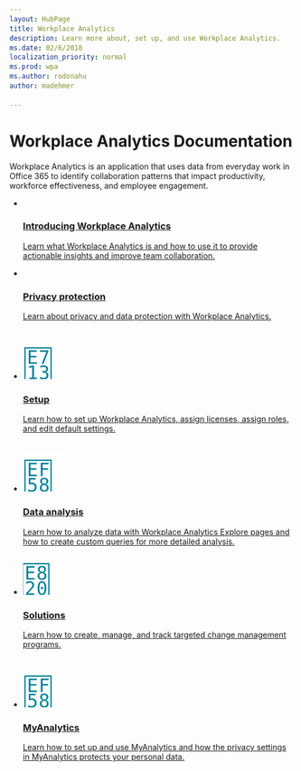 ```yaml
---
layout: HubPage
title: Workplace Analytics
description: Learn more about, set up, and use Workplace Analytics.
ms.date: 02/6/2018
localization_priority: normal 
ms.prod: wpa
ms.author: rodonahu
author: madehmer

---
```

# Workplace Analytics Documentation
Workplace Analytics is an application that uses data from everyday work in Office 365 to identify collaboration patterns that impact productivity, workforce effectiveness, and employee engagement.

<ul class="cardsY singlePanelContent cols cols2">
    <li>
        <a href="https://docs.microsoft.com/en-us/workplace-analytics/">
        <div class="cardSize">
            <div class="cardPadding">
                <div class="card">
                    <div class="cardImageOuter">
                        <div class="cardImage">
                            <img src="/Images/icon-checklist.svg" alt="" />
                        </div>
                    </div>
                    <div class="cardText">
                        <h3>Introducing Workplace Analytics</h3>
                        <p>Learn what Workplace Analytics is and how to use it to provide actionable insights and improve team collaboration.</p>
                    </div>
                </div>
            </div>
        </div>
        </a>
    </li>
    <li>
        <a href="https://docs.microsoft.com/en-us/workplace-analytics/setup/set-up-workplace-analytics">
        <div class="cardSize">
            <div class="cardPadding">
                <div class="card">
                    <div class="cardImageOuter">
                        <div class="cardImage">
                            <img src="/Images/icon-privacy.svg" alt="" />
                        </div>
                    </div>
                    <div class="cardText">
                        <h3>Privacy protection</h3>
                        <p>Learn about privacy and data protection with Workplace Analytics.<br><br></p>
                    </div>
                </div>
            </div>
        </div>
        </a>
    </li>
    <li>
        <a href="https://docs.microsoft.com/en-us/workplace-analytics/setup/set-up-workplace-analytics">
        <div class="cardSize">
            <div class="cardPadding">
                <div class="card">
                    <div class="cardImageOuter">
                        <div class="cardImage">
                            <img src="Images/icon-setup.svg" alt="" />
                        </div>
                    </div>
                    <div class="cardText">
                        <h3>Setup</h3>
                        <p>Learn how to set up Workplace Analytics, assign licenses, assign roles, and edit default settings.<br><br></p>
                    </div>
                </div>
            </div>
        </div>
        </a>
    </li>
    <li>
        <a href="https://review.docs.microsoft.com/en-us/Workplace-Analytics/use/analyze-intro?branch=MD-toc-reorg">
        <div class="cardSize">
            <div class="cardPadding">
                <div class="card">
                    <div class="cardImageOuter">
                        <div class="cardImage">
                            <img src="Images/icon-personaldata.svg" alt="" />
                        </div>
                    </div>
                    <div class="cardText">
                        <h3>Data analysis</h3>
                        <p>Learn how to analyze data with Workplace Analytics Explore pages and how to create custom queries for more detailed analysis.</p>
                    </div>
                </div>
            </div>
        </div>
        </a>
    </li>
    <li>
        <a href="https://docs.microsoft.com/en-us/workplace-analytics/tutorials/solutions-intro">
        <div class="cardSize">
            <div class="cardPadding">
                <div class="card">
                    <div class="cardImageOuter">
                        <div class="cardImage">
                            <img src="Images/icon-solutions.svg" alt="" />
                        </div>
                    </div>
                    <div class="cardText">
                        <h3>Solutions</h3>
                        <p>Learn how to create, manage, and track targeted change management programs.<br><br></p>
                    </div>
                </div>
            </div>
        </div>
        </a>
    </li>
    <li>
        <a href="https://docs.microsoft.com/en-us/workplace-analytics/myanalytics/mya-landing-page">
        <div class="cardSize">
            <div class="cardPadding">
                <div class="card">
                    <div class="cardImageOuter">
                        <div class="cardImage">
                            <img src="Images/icon-personaldata.svg" alt="" />
                        </div>
                    </div>
                    <div class="cardText">
                        <h3>MyAnalytics</h3>
                        <p>Learn how to set up and use MyAnalytics and how the privacy settings in MyAnalytics protects your personal data.</p>
                    </div>
                </div>
            </div>
        </div>
        </a>
    </li>
</ul>